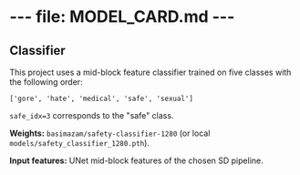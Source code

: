 
# --- file: MODEL_CARD.md ---

## Classifier

This project uses a mid-block feature classifier trained on five classes with the following order:

```
['gore', 'hate', 'medical', 'safe', 'sexual']
```

`safe_idx=3` corresponds to the "safe" class.

**Weights:** `basimazam/safety-classifier-1280` (or local `models/safety_classifier_1280.pth`).

**Input features:** UNet mid-block features of the chosen SD pipeline.
